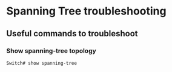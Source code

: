 # Spanning Tree troubleshooting

## Useful commands to troubleshoot

### Show spanning-tree topology

    Switch# show spanning-tree
